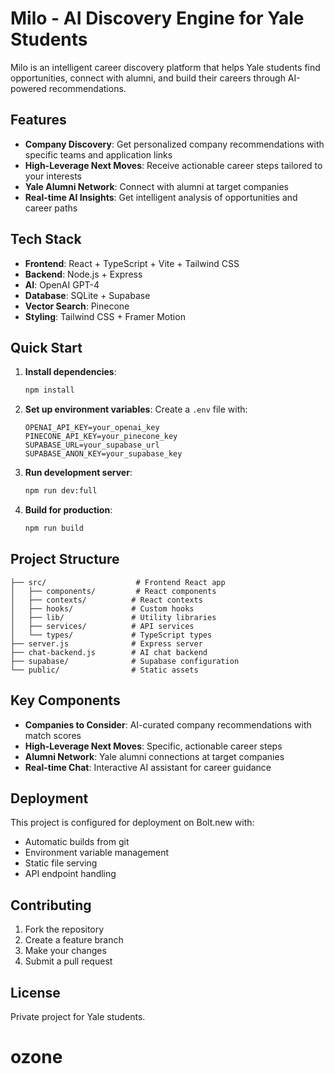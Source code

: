 # Milo - AI Discovery Engine for Yale Students

Milo is an intelligent career discovery platform that helps Yale students find opportunities, connect with alumni, and build their careers through AI-powered recommendations.

## Features

- **Company Discovery**: Get personalized company recommendations with specific teams and application links
- **High-Leverage Next Moves**: Receive actionable career steps tailored to your interests
- **Yale Alumni Network**: Connect with alumni at target companies
- **Real-time AI Insights**: Get intelligent analysis of opportunities and career paths

## Tech Stack

- **Frontend**: React + TypeScript + Vite + Tailwind CSS
- **Backend**: Node.js + Express
- **AI**: OpenAI GPT-4
- **Database**: SQLite + Supabase
- **Vector Search**: Pinecone
- **Styling**: Tailwind CSS + Framer Motion

## Quick Start

1. **Install dependencies**:
   ```bash
   npm install
   ```

2. **Set up environment variables**:
   Create a `.env` file with:
   ```
   OPENAI_API_KEY=your_openai_key
   PINECONE_API_KEY=your_pinecone_key
   SUPABASE_URL=your_supabase_url
   SUPABASE_ANON_KEY=your_supabase_key
   ```

3. **Run development server**:
   ```bash
   npm run dev:full
   ```

4. **Build for production**:
   ```bash
   npm run build
   ```

## Project Structure

```
├── src/                    # Frontend React app
│   ├── components/         # React components
│   ├── contexts/          # React contexts
│   ├── hooks/             # Custom hooks
│   ├── lib/               # Utility libraries
│   ├── services/          # API services
│   └── types/             # TypeScript types
├── server.js              # Express server
├── chat-backend.js        # AI chat backend
├── supabase/              # Supabase configuration
└── public/                # Static assets
```

## Key Components

- **Companies to Consider**: AI-curated company recommendations with match scores
- **High-Leverage Next Moves**: Specific, actionable career steps
- **Alumni Network**: Yale alumni connections at target companies
- **Real-time Chat**: Interactive AI assistant for career guidance

## Deployment

This project is configured for deployment on Bolt.new with:
- Automatic builds from git
- Environment variable management
- Static file serving
- API endpoint handling

## Contributing

1. Fork the repository
2. Create a feature branch
3. Make your changes
4. Submit a pull request

## License

Private project for Yale students.
# ozone
